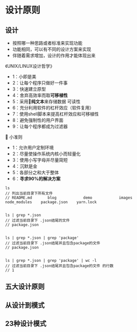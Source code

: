 # 设计原则

## 设计

- 按照哪一种思路或者标准来实现功能
- 功能相同，可以有不同的设计方案来实现
- 伴随着需求增加，设计的作用才能体现出来

《UNIX/LINUX设计哲学》

- 1：小即是美
- 2：让每个程序只做好一件事
- 3：快速建立原型
- 4：舍弃高效率而取**可移植性**
- 5：采用**纯文本**来存储数据  可读性
- 6：充分利用软件的杠杆效应（软件复用）
- 7：使用shell脚本来提高杠杆效应和可移植性
- 8：避免强制性的用户界面
- 9：让每个程序都成为过滤器


小准则

- 1：允许用户定制环境
- 2：尽量使操作系统内核小而轻量化
- 3：使用小写字母并尽量简短
- 4：沉默是金
- 5：各部分之和大于整体
- 6：**寻求90%的解决方案**

```shell
ls  
// 列出当前目录下所有文件
// README.md       blog            demo            images          node_modules    package.json    yarn.lock


ls | grep *.json
// 过滤当前目录下 .json结尾的文件
// package.json


ls | grep *.json | grep 'package'
// 过滤当前目录下 .json结尾并且包含package的文件
// package.json


ls | grep *.json | grep 'package' | wc -l
// 过滤当前目录下 .json结尾并且包含package的文件 的行数
// 1
```

## 五大设计原则

## 从设计到模式

## 23种设计模式